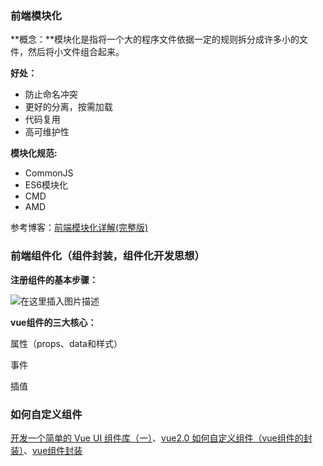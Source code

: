 ### 前端模块化

**概念：**模块化是指将一个大的程序文件依据一定的规则拆分成许多小的文件，然后将小文件组合起来。

**好处：**

- 防止命名冲突
- 更好的分离，按需加载
- 代码复用
- 高可维护性

**模块化规范:**

- CommonJS
- ES6模块化
- CMD
- AMD

参考博客：[前端模块化详解(完整版)](https://segmentfault.com/a/1190000017466120)

### 前端组件化（组件封装，组件化开发思想）

**注册组件的基本步骤：**

![在这里插入图片描述](https://img-blog.csdnimg.cn/2020032418434731.png?x-oss-process=image/watermark,type_ZmFuZ3poZW5naGVpdGk,shadow_10,text_aHR0cHM6Ly9ibG9nLmNzZG4ubmV0L3dlaXhpbl80MzAyNjU2Nw==,size_16,color_FFFFFF,t_70)

**vue组件的三大核心：**

属性（props、data和样式）

事件

插值



### 如何自定义组件

[开发一个简单的 Vue UI 组件库（一）](https://zhuanlan.zhihu.com/p/86497828)、[vue2.0 如何自定义组件（vue组件的封装）](https://www.cnblogs.com/pengfei-nie/p/9134367.html)、[vue组件封装](https://blog.csdn.net/weixin_34284188/article/details/93162127)